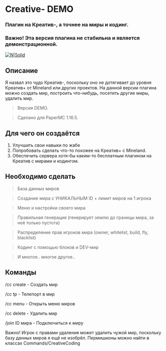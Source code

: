 # Creative- DEMO
### Плагин на Креатив-, а точнее на миры и кодинг.
### Важно! Эта версия плагина не стабильна и является демонстрационной.

[![N|Solid](https://media.discordapp.net/attachments/310217885203300358/1050849486886408212/image.png)](https://media.discordapp.net/attachments/310217885203300358/1050849486886408212/image.png)

## Описание

Я назвал это чудо Креатив-, поскольку оно не дотягивает до уровня Креатив+ от Mineland или других проектов.
На данной версии плагина можно создать мир, построить что-нибудь, посетить другие миры, удалить мир.

> Версия DEMO.

> Сделано для PaperMC 1.16.5.

## Для чего он создаётся

1. Улучшить свои навыки по жабе
2. Попробовать сделать что-то похожее на Креатив+ с Mineland.
3. Обеспечить сервера хотя-бы каким-то бесплатным плагином на Креатив с мирами и кодингом.

## Необходимо сделать

> База данных миров

> Создание мира с УНИКАЛЬНЫМ ID + лимит миров на 1 игрока

> Меню и настройки своего мира

> Правильная генерация (генерирует землю до границы мира, за неё только пустота)

> Распределение прав игроков мира (owner, whitelist, build, fly, blacklist)

> Кодинг с помощью блоков и DEV-мир

> И многое.. многое другое..

## Команды

/cc create - Создать мир

/cc tp - Телепорт в мир

/cc menu - Открыть меню миров

/cc delete - Удалить мир

/join ID мира - Подключиться к миру

Важно! Игрок с правами удаления может удалить чужой мир, поскольку базу данных миров я ещё не изобрёл.
Пермишионы можно найти в классах Commands/CreativeCoding

